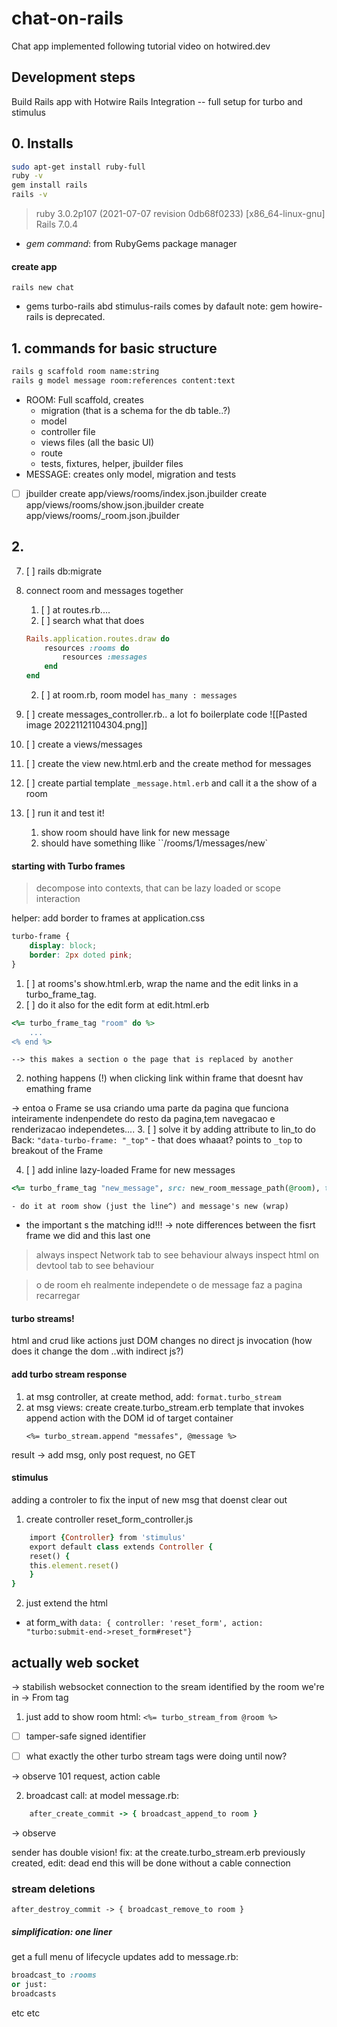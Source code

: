 # chat-on-rails
Chat app implemented following tutorial video on hotwired.dev

## Development steps
Build Rails app with Hotwire Rails Integration -- full setup for turbo and stimulus

## 0. Installs 

<!-- 
nao funcinou:
#### rvm
From https://rvm.io:
```bash
gpg2 --recv-keys 409B6B1796C275462A1703113804BB82D39DC0E3 7D2BAF1CF37B13E2069D6956105BD0E739499BDB
\curl -sSL https://get.rvm.io | bash -s stable
sudo usermod -a -G rvm $USER
echo 'source "/etc/profile.d/rvm.sh"' >> ~/.bashrc

```
#### ruby

```bash
rvm pkg install openssl
rvm install ruby -C --with-openssl-dir=$HOME/.rvm/usr
``` -->

```bash
sudo apt-get install ruby-full
ruby -v
gem install rails
rails -v
```
>ruby 3.0.2p107 (2021-07-07 revision 0db68f0233) [x86_64-linux-gnu]
>Rails 7.0.4

- *gem command*: from RubyGems package manager

#### create app
`rails new chat`

- gems turbo-rails abd stimulus-rails comes by dafault
note: gem howire-rails is deprecated. 


## 1. commands for basic structure

```bash
rails g scaffold room name:string
rails g model message room:references content:text
```

- ROOM: Full scaffold, creates
	- migration (that is a schema for the db table..?)
	- model
	- controller file
	- views files (all the basic UI)
	- route
	- tests, fixtures, helper, jbuilder files
- MESSAGE: creates only model, migration and tests

   
- [ ] jbuilder 
		create      app/views/rooms/index.json.jbuilder
      create      app/views/rooms/show.json.jbuilder
      create      app/views/rooms/_room.json.jbuilder

## 2. 
7. [ ] rails db:migrate
8. connect room and messages together
	1. [ ] at routes.rb....
	2. [ ] search what that does
	```ruby
	Rails.application.routes.draw do
		resources :rooms do
			resources :messages
		end
	end
	```
	2. [ ] at room.rb, room model `has_many : messages`
9. [ ] create messages_controller.rb.. a lot fo boilerplate code
		![[Pasted image 20221121104304.png]]

11. [ ] create a views/messages
12. [ ] create the view new.html.erb and the create method for messages 
13. [ ] create partial template  `_message.html.erb` and call it a the show of a room
14. [ ] run it and test it!
	1. show room should have link for new message
	2. should have something llike ``/rooms/1/messages/new`

#### starting with Turbo frames
> decompose into contexts, that can be lazy loaded or scope interaction

helper: add border to frames at application.css
```css
turbo-frame {
	display: block;
	border: 2px doted pink;
}
```
1. [ ] at rooms's show.html.erb, wrap the name and the edit links in a turbo_frame_tag. 
2. [ ] do it also for the edit form at edit.html.erb
```ruby
<%= turbo_frame_tag "room" do %>
	...
<% end %>
```
	--> this makes a section o the page that is replaced by another
2. nothing happens (!) when clicking link within frame that doesnt hav emathing frame

-> entoa o Frame se usa criando uma parte da pagina que funciona inteiramente indenpendete do resto da pagina,tem navegacao e renderizacao independetes....
3. [ ] solve it by adding attribute to lin_to do Back:
		`"data-turbo-frame: "_top"`
	- that does whaaat? points to `_top` to breakout of the Frame


4. [ ] add inline lazy-loaded Frame for new messages
```ruby
<%= turbo_frame_tag "new_message", src: new_room_message_path(@room), target: "_top" %>
```
	- do it at room show (just the line^) and message's new (wrap)
- the important s the matching id!!!
-> note differences between the fisrt frame we did and this last one
> always inspect Network tab to see behaviour
> always inspect html on devtool tab to see behaviour


> o de room eh realmente independete
> o de message faz a pagina recarregar


#### turbo streams!
html and crud like actions
just DOM changes
no direct js invocation (how does it change the dom ..with indirect js?)

#### add turbo stream response
1. at msg controller, at create method, add: 
	`format.turbo_stream`
2. at msg views: create create.turbo_stream.erb
		template that invokes append action with the DOM id of target container
	```
	<%= turbo_stream.append "messafes", @message %>
	```

result -> add msg, only post request, no GET

#### stimulus
adding  a controler to fix the input of new msg that doenst clear out

1. create controller reset_form_controller.js 
```ruby
	import {Controller} from 'stimulus'
	export default class extends Controller {
	reset() {
	this.element.reset()
	}
}
```
2. just extend the html
- at form_with
`data: { controller: 'reset_form', action: "turbo:submit-end->reset_form#reset"}`

## actually web socket
-> stabilish websocket connection to the sream identified by the room we're in -> From tag

1. just add to show room html:
`<%= turbo_stream_from @room %>`
- [ ] tamper-safe signed identifier

- [ ] what exactly the other turbo stream tags were doing until now?

-> observe 101 request, action cable

2. broadcast call: at model message.rb:
```ruby
	after_create_commit -> { broadcast_append_to room }
```
-> observe

sender has double vision!
fix:
at the create.turbo_stream.erb previously created, edit:
dead end this will be done without  a cable connection


### stream deletions
`after_destroy_commit -> { broadcast_remove_to room }`

##### simplification: one liner
get a full menu of lifecycle updates
add to message.rb:
```ruby
broadcast_to :rooms
or just:
broadcasts
```

etc etc 